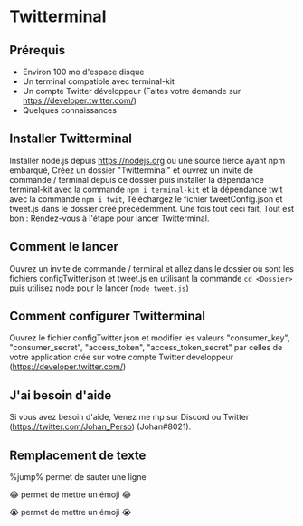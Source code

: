# Twitterminal

## Prérequis

  - Environ 100 mo d'espace disque
  - Un terminal compatible avec terminal-kit
  - Un compte Twitter développeur (Faites votre demande sur https://developer.twitter.com/)
  - Quelques connaissances


## Installer Twitterminal

Installer node.js depuis https://nodejs.org ou une source tierce ayant npm embarqué, Créez un dossier "Twitterminal" et ouvrez un invite de commande / terminal depuis ce dossier puis installer la dépendance terminal-kit avec la commande `npm i terminal-kit` et la dépendance twit avec la commande `npm i twit`, Téléchargez le fichier tweetConfig.json et tweet.js dans le dossier créé précédemment. Une fois tout ceci fait, Tout est bon : Rendez-vous à l'étape pour lancer Twitterminal.


## Comment le lancer

Ouvrez un invite de commande / terminal et allez dans le dossier où sont les fichiers configTwitter.json et tweet.js en utilisant la commande `cd <Dossier>` puis utilisez node pour le lancer (`node tweet.js`)


## Comment configurer Twitterminal

Ouvrez le fichier configTwitter.json et modifier les valeurs "consumer_key", "consumer_secret", "access_token", "access_token_secret" par celles de votre application crée sur votre compte Twitter développeur (https://developer.twitter.com/)


## J'ai besoin d'aide

Si vous avez besoin d'aide, Venez me mp sur Discord ou Twitter (https://twitter.com/Johan_Perso) (Johan#8021).


## Remplacement de texte

%jump% permet de sauter une ligne

:joy: permet de mettre un émoji 😂

:sob: permet de mettre un émoji 😭

